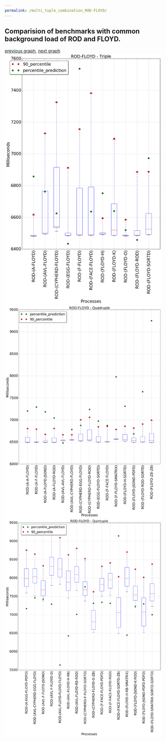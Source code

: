 ```yaml
---
permalink: /multi_tuple_combination_ROD-FLOYD/
---
```



## Comparision of benchmarks with common background load of ROD and FLOYD.

[previous graph](../multi_tuple_combination_ROD-FACE/), [next graph](../multi_tuple_combination_ROD-F/)
![graph figure](./images/triple/ROD/ROD-FLOYD_box.png)![graph figure](./images/quadruple/ROD/ROD-FLOYD_box.png)![graph figure](./images/quintuple/ROD/ROD-FLOYD_box.png)